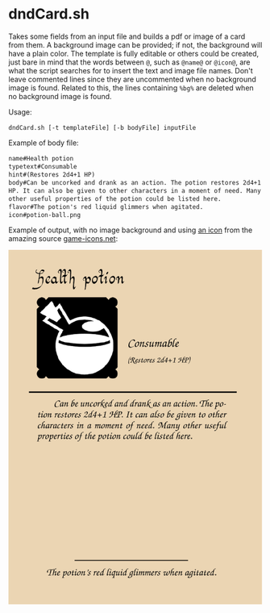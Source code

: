 # dndCard.sh

Takes some fields from an input file and builds a pdf or image of a card from them. A background
image can be provided; if not, the background will have a plain color. The template is fully
editable or others could be created, just bare in mind that the words between `@`, such as `@name@`
or `@icon@`, are what the script searches for to insert the text and image file names. Don't leave
commented lines since they are uncommented when no background image is found. Related to this, the
lines containing `%bg%` are deleted when no background image is found.

Usage:

```
dndCard.sh [-t templateFile] [-b bodyFile] inputFile
```

Example of body file:

```
name#Health potion
typetext#Consumable
hint#(Restores 2d4+1 HP)
body#Can be uncorked and drank as an action. The potion restores 2d4+1 HP. It can also be given to other characters in a moment of need. Many other useful properties of the potion could be listed here.
flavor#The potion's red liquid glimmers when agitated.
icon#potion-ball.png
```

Example of output, with no image background and using
[an icon](https://game-icons.net/1x1/lorc/potion-ball.html)
from the amazing source [game-icons.net](https://game-icons.net/):

![Potion card example](Health_potion.png)
